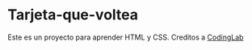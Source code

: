 # Tarjeta-que-voltea
Este es un proyecto para aprender HTML y CSS.
Creditos a [CodingLab](https://www.youtube.com/@CodingLabYT)
